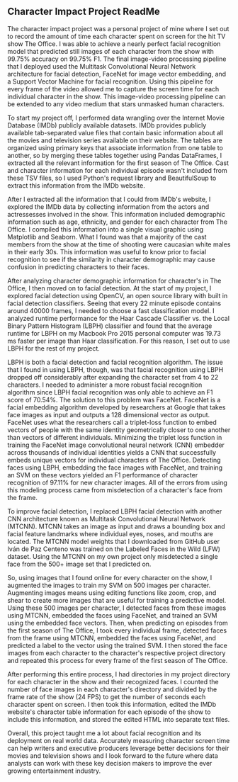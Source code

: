 ## Character Impact Project ReadMe

The character impact project was a personal project of mine where I set out to record the amount of time each character spent on screen for the hit TV show The Office. I was able to achieve a nearly perfect facial recognition model that predicted still images of each character from the show with 99.75% accuracy on 99.75% F1. The final image-video processing pipeline that I deployed used the Multitask Convolutional Neural Network architecture for facial detection, FaceNet for image vector embedding, and a Support Vector Machine for facial recognition. Using this pipeline for every frame of the video allowed me to capture the screen time for each individual character in the show. This image-video processing pipeline can be extended to any video medium that stars unmasked human characters.

To start my project off, I performed data wrangling over the Internet Movie Database (IMDb) publicly available datasets. IMDb provides publicly available tab-separated value files that contain basic information about all the movies and television series available on their website. The tables are organized using primary keys that associate information from one table to another, so by merging these tables together using Pandas DataFrames, I extracted all the relevant information for the first season of The Office. Cast and character information for each individual episode wasn't included from these TSV files, so I used Python's request library and BeautifulSoup to extract this information from the IMDb website.

After I extracted all the information that I could from IMDb's website, I explored the IMDb data by collecting information from the actors and actressesses involved in the show. This information included demographic information such as age, ethnicity, and gender for each character from The Office. I compiled this information into a single visual graphic using Matplotlib and Seaborn. What I found was that a majority of the cast members from the show at the time of shooting were caucasian white males in their early 30s. This information was useful to know prior to facial recognition to see if the similarity in character demographic may cause confusion in predicting characters to their faces.

After analyzing character demographic information for character's in The Office, I then moved on to facial detection. At the start of my project, I explored facial detection using OpenCV, an open source library with built in facial detection classifiers. Seeing that every 22 minute episode contains around 40000 frames, I needed to choose a fast classification model. I analyzed runtime performance for the Haar Cascade Classifier vs. the Local Binary Pattern Histogram (LBPH) classifier and found that the average runtime for LBPH on my Macbook Pro 2015 personal computer was 19.73 ms faster per image than Haar classification. For this reason, I set out to use LBPH for the rest of my project.

LBPH is both a facial detection and facial recognition algorithm. The issue that I found in using LBPH, though, was that facial recognition using LBPH dropped off considerably after expanding the character set from 4 to 22 characters. I needed to administer a more robust facial recognition algorithm since LBPH facial recognition was only able to achieve an F1 score of 70.54%. The solution to this problem was FaceNet. FaceNet is a facial embedding algorithm developed by researchers at Google that takes face images as input and outputs a 128 dimensional vector as output. FaceNet uses what the researchers call a triplet-loss function to embed vectors of people with the same identity geometrically closer to one another than vectors of different individuals. Minimizing the triplet loss function in training the FaceNet image convolutional neural network (CNN) embedder across thousands of individual identities yields a CNN that successfully embeds unique vectors for individual characters of The Office. Detecting faces using LBPH, embedding the face images with FaceNet, and training an SVM on these vectors yielded an F1 performance of character recognition of 97.11% for new character images. All of the errors from using this modeling process came from misdetection of a character's face from the frame.

To improve facial detection, I replaced LBPH facial detection with another CNN architecture known as Multitask Convolutional Neural Network (MTCNN). MTCNN takes an image as input and draws a bounding box and facial feature landmarks where individual eyes, noses, and mouths are located. The MTCNN model weights that I downloaded from GitHub user Iván de Paz Centeno was trained on the Labeled Faces in the Wild (LFW) dataset. Using the MTCNN on my own project only misdetected a single face from the 500+ image set that I predicted on.

So, using images that I found online for every character on the show, I augmented the images to train my SVM on 500 images per character. Augmenting images means using editing functions like zoom, crop, and shear to create more images that are useful for training a predictive model. Using these 500 images per character, I detected faces from these images using MTCNN, embedded the faces using FaceNet, and trained an SVM using the embedded face vectors. Then, when predicting on episodes from the first season of The Office, I took every individual frame, detected faces from the frame using MTCNN, embedded the faces using FaceNet, and predicted a label to the vector using the trained SVM. I then stored the face images from each character to the character's respective project directory and repeated this process for every frame of the first season of The Office.

After performing this entire process, I had directories in my project directory for each character in the show and their recognized faces. I counted the number of face images in each character's directory and divided by the frame rate of the show (24 FPS) to get the number of seconds each character spent on screen. I then took this information, edited the IMDb website's character table information for each episode of the show to include this information, and stored the edited HTML into separate text files.

Overall, this project taught me a lot about facial recognition and its deployment on real world data. Accurately measuring character screen time can help writers and executive producers leverage better decisions for their movies and television shows and I look forward to the future where data analysts can work with these key decision makers to improve the ever growing entertainment industry.
